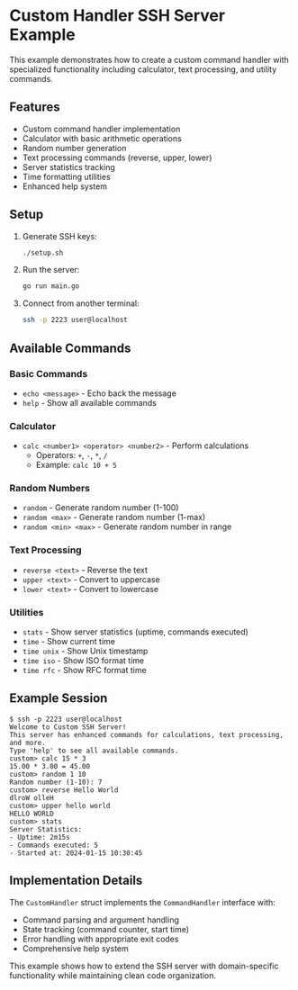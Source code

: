 # Custom Handler SSH Server Example

This example demonstrates how to create a custom command handler with specialized functionality including calculator, text processing, and utility commands.

## Features

- Custom command handler implementation
- Calculator with basic arithmetic operations
- Random number generation
- Text processing commands (reverse, upper, lower)
- Server statistics tracking
- Time formatting utilities
- Enhanced help system

## Setup

1. Generate SSH keys:
   ```bash
   ./setup.sh
   ```

2. Run the server:
   ```bash
   go run main.go
   ```

3. Connect from another terminal:
   ```bash
   ssh -p 2223 user@localhost
   ```

## Available Commands

### Basic Commands
- `echo <message>` - Echo back the message
- `help` - Show all available commands

### Calculator
- `calc <number1> <operator> <number2>` - Perform calculations
  - Operators: `+`, `-`, `*`, `/`
  - Example: `calc 10 + 5`

### Random Numbers
- `random` - Generate random number (1-100)
- `random <max>` - Generate random number (1-max)
- `random <min> <max>` - Generate random number in range

### Text Processing
- `reverse <text>` - Reverse the text
- `upper <text>` - Convert to uppercase
- `lower <text>` - Convert to lowercase

### Utilities
- `stats` - Show server statistics (uptime, commands executed)
- `time` - Show current time
- `time unix` - Show Unix timestamp
- `time iso` - Show ISO format time
- `time rfc` - Show RFC format time

## Example Session

```
$ ssh -p 2223 user@localhost
Welcome to Custom SSH Server!
This server has enhanced commands for calculations, text processing, and more.
Type 'help' to see all available commands.
custom> calc 15 * 3
15.00 * 3.00 = 45.00
custom> random 1 10
Random number (1-10): 7
custom> reverse Hello World
dlroW olleH
custom> upper hello world
HELLO WORLD
custom> stats
Server Statistics:
- Uptime: 2m15s
- Commands executed: 5
- Started at: 2024-01-15 10:30:45
```

## Implementation Details

The `CustomHandler` struct implements the `CommandHandler` interface with:
- Command parsing and argument handling
- State tracking (command counter, start time)
- Error handling with appropriate exit codes
- Comprehensive help system

This example shows how to extend the SSH server with domain-specific functionality while maintaining clean code organization.
